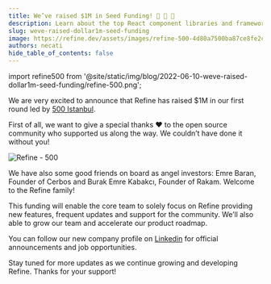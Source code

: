```yaml
---
title: We’ve raised $1M in Seed Funding! 🚀 🚀 🚀
description: Learn about the top React component libraries and frameworks.
slug: weve-raised-dollar1m-seed-funding
image: https://refine.dev/assets/images/refine-500-4d80a7500ba87ce8fe2c88102d1be958.png
authors: necati
hide_table_of_contents: false
---
```


import refine500 from '@site/static/img/blog/2022-06-10-weve-raised-dollar1m-seed-funding/refine-500.png';

We are very excited to announce that Refine has raised $1M in our first round led by [500 Istanbul](https://istanbul.500.co/).

<!--truncate-->

First of all, we want to give a special thanks ❤️ to the open source community who supported us along the way. We couldn’t have done it without you! 

<img src={refine500} alt="Refine - 500" />

We have also some good friends on board as angel investors: Emre Baran, Founder of Cerbos and Burak Emre Kabakcı, Founder of Rakam. Welcome to the Refine family!

This funding will enable the core team to solely focus on Refine providing new features, frequent updates and support for the community.  We’ll also able to grow our team and accelerate our product roadmap.

You can follow our new company profile on [Linkedin](https://www.linkedin.com/company/refine-dev) for official announcements and job opportunities.

Stay tuned for more updates as we continue growing and developing Refine. Thanks for your support!

